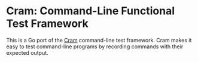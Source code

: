 # Cram: Command-Line Functional Test Framework

This is a Go port of the [Cram][] command-line test framework. Cram
makes it easy to test command-line programs by recording commands with
their expected output.


[cram]: https://bitheap.org/cram/
